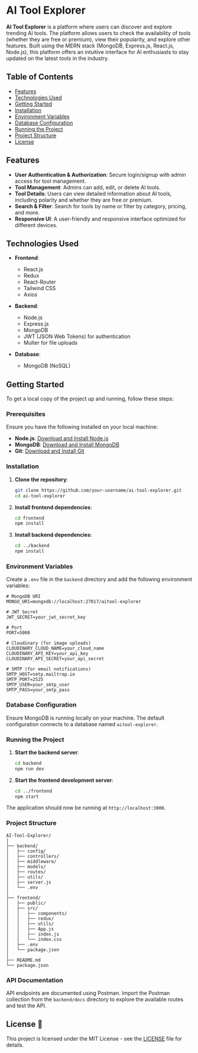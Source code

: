 
# **AI Tool Explorer**

**AI Tool Explorer** is a platform where users can discover and explore trending AI tools. The platform allows users to check the availability of tools (whether they are free or premium), view their popularity, and explore other features. Built using the MERN stack (MongoDB, Express.js, React.js, Node.js), this platform offers an intuitive interface for AI enthusiasts to stay updated on the latest tools in the industry.

## **Table of Contents**

- [Features](#features)
- [Technologies Used](#technologies-used)
- [Getting Started](#getting-started)
- [Installation](#installation)
- [Environment Variables](#environment-variables)
- [Database Configuration](#database-configuration)
- [Running the Project](#running-the-project)
- [Project Structure](#project-structure)
- [License](#license)

## **Features**

- **User Authentication & Authorization**: Secure login/signup with admin access for tool management.
- **Tool Management**: Admins can add, edit, or delete AI tools.
- **Tool Details**: Users can view detailed information about AI tools, including polarity and whether they are free or premium.
- **Search & Filter**: Search for tools by name or filter by category, pricing, and more.
- **Responsive UI**: A user-friendly and responsive interface optimized for different devices.

## **Technologies Used**

- **Frontend**:
  - React.js
  - Redux
  - React-Router
  - Tailwind CSS
  - Axios

- **Backend**:
  - Node.js
  - Express.js
  - MongoDB
  - JWT (JSON Web Tokens) for authentication
  - Multer for file uploads

- **Database**:
  - MongoDB (NoSQL)

## **Getting Started**

To get a local copy of the project up and running, follow these steps:

### **Prerequisites**

Ensure you have the following installed on your local machine:

- **Node.js**: [Download and Install Node.js](https://nodejs.org/)
- **MongoDB**: [Download and Install MongoDB](https://www.mongodb.com/try/download/community)
- **Git**: [Download and Install Git](https://git-scm.com/)

### **Installation**

1. **Clone the repository**:
   ```bash
   git clone https://github.com/your-username/ai-tool-explorer.git
   cd ai-tool-explorer
   ```

2. **Install frontend dependencies**:
   ```bash
   cd frontend
   npm install
   ```

3. **Install backend dependencies**:
   ```bash
   cd ../backend
   npm install
   ```

### **Environment Variables**

Create a `.env` file in the `backend` directory and add the following environment variables:

```env
# MongoDB URI
MONGO_URI=mongodb://localhost:27017/aitool-explorer

# JWT Secret
JWT_SECRET=your_jwt_secret_key

# Port
PORT=5000

# Cloudinary (for image uploads)
CLOUDINARY_CLOUD_NAME=your_cloud_name
CLOUDINARY_API_KEY=your_api_key
CLOUDINARY_API_SECRET=your_api_secret

# SMTP (for email notifications)
SMTP_HOST=smtp.mailtrap.io
SMTP_PORT=2525
SMTP_USER=your_smtp_user
SMTP_PASS=your_smtp_pass
```

### **Database Configuration**

Ensure MongoDB is running locally on your machine. The default configuration connects to a database named `aitool-explorer`.

### **Running the Project**

1. **Start the backend server**:
   ```bash
   cd backend
   npm run dev
   ```

2. **Start the frontend development server**:
   ```bash
   cd ../frontend
   npm start
   ```

The application should now be running at `http://localhost:3000`.

### **Project Structure**

```plaintext
AI-Tool-Explorer/
│
├── backend/
│   ├── config/
│   ├── controllers/
│   ├── middleware/
│   ├── models/
│   ├── routes/
│   ├── utils/
│   ├── server.js
│   └── .env
│
├── frontend/
│   ├── public/
│   ├── src/
│   │   ├── components/
│   │   ├── redux/
│   │   ├── utils/
│   │   ├── App.js
│   │   ├── index.js
│   │   └── index.css
│   ├── .env
│   └── package.json
│
├── README.md
└── package.json
```

### **API Documentation**

API endpoints are documented using Postman. Import the Postman collection from the `backend/docs` directory to explore the available routes and test the API.


## **License** 📄

This project is licensed under the MIT License - see the [LICENSE](LICENSE) file for details.
